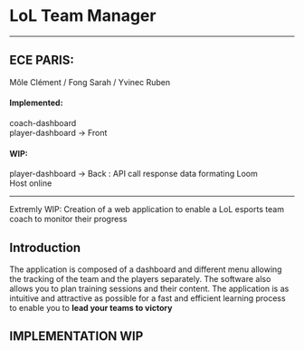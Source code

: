 # LoL Team Manager

-- -- -- -- -- -- -- -- -- -- -- -- -- -- -- -- -- -- -- -- -- -- -- -- -- -- -- --

## ECE PARIS: 
Môle Clément / Fong Sarah / Yvinec Ruben


#### Implemented:   

coach-dashboard  
player-dashboard -> Front 

#### WIP:  

player-dashboard -> Back : API call response data formating
Loom  
Host online   
-- -- -- -- -- -- -- -- -- -- -- -- -- -- -- -- ---- -- -- -- -- -- -- -- -- -- --

Extremly WIP: Creation of a web application to enable a LoL esports team coach to monitor their progress

## Introduction

The application is composed of a dashboard and different menu allowing the tracking of the team and the players separately. The software also allows you to plan training sessions and their content. The application is as intuitive and attractive as possible for a fast and efficient learning process to enable you to **lead your teams to victory**

## IMPLEMENTATION WIP
